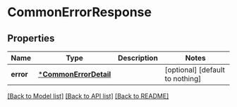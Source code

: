 # CommonErrorResponse


## Properties
Name | Type | Description | Notes
------------ | ------------- | ------------- | -------------
**error** | [***CommonErrorDetail**](CommonErrorDetail.md) |  | [optional] [default to nothing]


[[Back to Model list]](../README.md#models) [[Back to API list]](../README.md#api-endpoints) [[Back to README]](../README.md)


